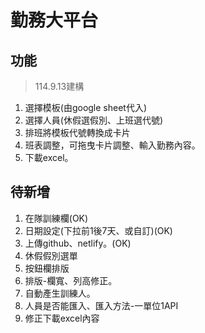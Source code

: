 # 勤務大平台

## 功能
> 114.9.13建構

1. 選擇模板(由google sheet代入)
2. 選擇人員(休假選假別、上班選代號)
3. 排班將模板代號轉換成卡片
4. 班表調整，可拖曳卡片調整、輸入勤務內容。
5. 下載excel。

## 待新增

1. 在隊訓練欄(OK)  
6. 日期設定(下拉前1後7天、或自訂)(OK)
7. 上傳github、netlify。(OK)
3. 休假假別選單
5. 按鈕欄排版
8. 排版-欄寬、列高修正。
9. 自動產生訓練人。
4. 人員是否能匯入、匯入方法-一單位1API
10. 修正下載excel內容